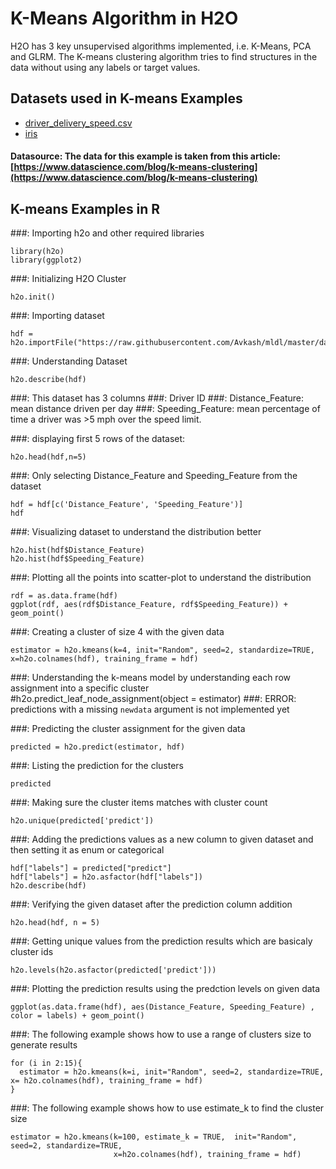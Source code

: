 # K-Means Algorithm in H2O #

H2O has 3 key unsupervised algorithms implemented, i.e. K-Means, PCA and GLRM. The K-means clustering algorithm tries to find structures in the data without using any labels or target values.

## Datasets used in K-means Examples ##
  - [driver_delivery_speed.csv](https://raw.githubusercontent.com/Avkash/mldl/master/data/driver_delivery_speed.csv)
  - [iris](https://raw.githubusercontent.com/Avkash/mldl/master/data/iris.csv)

#### Datasource: The data for this example is taken from this article: [https://www.datascience.com/blog/k-means-clustering](https://www.datascience.com/blog/k-means-clustering) ####

## K-means Examples in R ##

###: Importing h2o and other required libraries
```
library(h2o)
library(ggplot2)
```

###: Initializing H2O Cluster
```
h2o.init()
```

###: Importing dataset
```
hdf = h2o.importFile("https://raw.githubusercontent.com/Avkash/mldl/master/data/driver_delivery_speed.csv")
```

###: Understanding Dataset
```
h2o.describe(hdf)
```

###: This dataset has 3 columns
###: Driver ID
###: Distance_Feature: mean distance driven per day
###: Speeding_Feature: mean percentage of time a driver was >5 mph over the speed limit.

###: displaying first 5 rows of the dataset:
```
h2o.head(hdf,n=5)
```

###: Only selecting Distance_Feature and Speeding_Feature from the dataset
```
hdf = hdf[c('Distance_Feature', 'Speeding_Feature')]
hdf
```

###: Visualizing dataset to understand the distribution better
```
h2o.hist(hdf$Distance_Feature)
h2o.hist(hdf$Speeding_Feature)
```

###: Plotting all the points into scatter-plot to understand the distribution
```
rdf = as.data.frame(hdf)
ggplot(rdf, aes(rdf$Distance_Feature, rdf$Speeding_Feature)) + geom_point()
```

###: Creating a cluster of size 4 with the given data
```
estimator = h2o.kmeans(k=4, init="Random", seed=2, standardize=TRUE, x=h2o.colnames(hdf), training_frame = hdf)
```

###: Understanding the k-means model by understanding each row assignment into a specific cluster
#h2o.predict_leaf_node_assignment(object = estimator)
###: ERROR: predictions with a missing `newdata` argument is not implemented yet

###: Predicting the cluster assignment for the given data
```
predicted = h2o.predict(estimator, hdf)
```

###: Listing the prediction for the clusters
```
predicted
```

###: Making sure the cluster items matches with cluster count
```
h2o.unique(predicted['predict'])
```

###: Adding the predictions values as a new column to given dataset and then setting it as enum or categorical
```
hdf["labels"] = predicted["predict"]
hdf["labels"] = h2o.asfactor(hdf["labels"])
h2o.describe(hdf)
```

###: Verifying the given dataset after the prediction column addition
```
h2o.head(hdf, n = 5)
```

###: Getting unique values from the prediction results which are basicaly cluster ids
```
h2o.levels(h2o.asfactor(predicted['predict']))
```

###: Plotting the prediction results using the predction levels on given data
```
ggplot(as.data.frame(hdf), aes(Distance_Feature, Speeding_Feature) , color = labels) + geom_point()
```

###: The following example shows how to use a range of clusters size to generate results
```
for (i in 2:15){
  estimator = h2o.kmeans(k=i, init="Random", seed=2, standardize=TRUE, x= h2o.colnames(hdf), training_frame = hdf)
}
```

###: The following example shows how to use estimate_k to find the cluster size
```
estimator = h2o.kmeans(k=100, estimate_k = TRUE,  init="Random", seed=2, standardize=TRUE,
                       x=h2o.colnames(hdf), training_frame = hdf)
```


